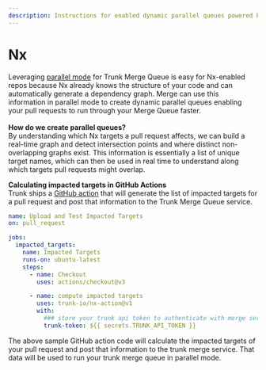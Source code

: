 ```yaml
---
description: Instructions for enabled dynamic parallel queues powered by your Nx graph
---
```


# Nx

Leveraging [parallel mode](../../merge-queue.md#single-mode-vs.-parallel-mode) for Trunk Merge Queue is easy for Nx-enabled repos because Nx already knows the structure of your code and can automatically generate a dependency graph. Merge can use this information in parallel mode to create dynamic parallel queues enabling your pull requests to run through your Merge Queue faster.\
\
**How do we create parallel queues?**\
By understanding which Nx targets a pull request affects, we can build a real-time graph and detect intersection points and where distinct non-overlapping graphs exist. This information is essentially a list of unique target names, which can then be used in real time to understand along which targets pull requests might overlap.

**Calculating impacted targets in GitHub Actions**\
Trunk ships a [GitHub action](https://github.com/trunk-io/nx-action) that will generate the list of impacted targets for a pull request and post that information to the Trunk Merge Queue service.

```yaml
name: Upload and Test Impacted Targets
on: pull_request

jobs:
  impacted_targets:
    name: Impacted Targets
    runs-on: ubuntu-latest
    steps:
      - name: Checkout
        uses: actions/checkout@v3

      - name: compute impacted targets
        uses: trunk-io/nx-action@v1
        with:
          ### store your trunk api token to authenticate with merge service
          trunk-token: ${{ secrets.TRUNK_API_TOKEN }}
```

The above sample GitHub action code will calculate the impacted targets of your pull request and post that information to the trunk merge service. That data will be used to run your trunk merge queue in parallel mode.
